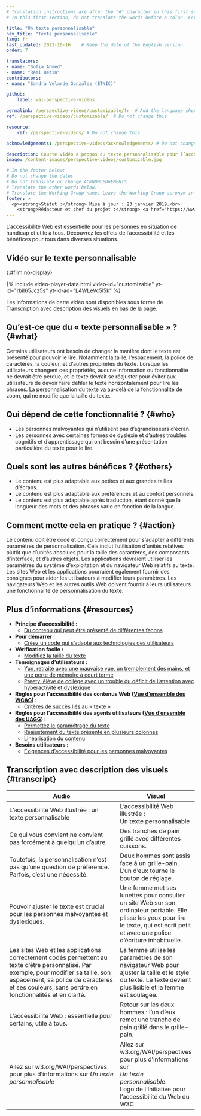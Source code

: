 ```yaml
---
# Translation instructions are after the "#" character in this first section. They are comments that do not show up in the web page. You do not need to translate the instructions after "#".
# In this first section, do not translate the words before a colon. For example, do not translate "title:". Do translate the text after "title:"

title: "Un texte personnalisable"
nav_title: "Texte personnalisable"
lang: fr
last_updated: 2023-10-16    # Keep the date of the English version
order: 7

translators: 
- name: "Sofia Ahmed"
- name: "Rémi Bétin"
contributors:
- name: "Sandra Velarde Gonzalez (ETNIC)"

github:
    label: wai-perspective-videos

permalink: /perspective-videos/customizable/fr  # Add the language shortcode to the end, with no slash at the end. For example /path/to/file/fr
ref: /perspective-videos/customizable/  # Do not change this

resource:
    ref: /perspective-videos/ # Do not change this

acknowledgements: /perspective-videos/acknowledgements/ # Do not change this

description: Courte vidéo à propos du texte personnalisable pour l’accessibilité Web – de quoi s’agit-il, qui en bénéficie, et comment mettre cela en pratique.
image: /content-images/perspective-videos/customizable.jpg

# In the footer below:
# Do not change the dates
# Do not translate or change ACKNOWLEDGEMENTS
# Translate the other words below.
# Translate the Working Group name. Leave the Working Group acronym in English.
footer: >
  <p><strong>Statut :</strong> Mise à jour : 23 janvier 2019.<br>
    <strong>Rédacteur et chef du projet :</strong> <a href="https://www.w3.org/People/shadi">Shadi Abou-Zahra</a>. Développé par le <a href="https://www.w3.org/WAI/EO/">Groupe de travail Éducation et Promotion</a> avec le soutien du projet <a href="https://www.w3.org/WAI/DEV/">WAI-DEV</a>, co-financé par la Commission européenne (CE). Mis à jour avec le soutien de la Fondation Ford. ACKNOWLEDGEMENTS.</p>
---
```


L’accessibilité Web est essentielle pour les personnes en situation de handicap et utile à tous. Découvrez les effets de l’accessibilité et les bénéfices pour tous dans diverses situations.


## Vidéo sur le texte personnalisable
{:#film.no-display}

{% include video-player-data.html
    video-id="customizable"
    yt-id="rbiI65Jcz5s"
    yt-id-ad="L4WLeVc5l5k"
%}

Les informations de cette vidéo sont disponibles sous forme de [Transcription avec description des visuels](#transcript) en bas de la page.

Qu’est-ce que du « texte personnalisable » ? {#what}
----------------------------

Certains utilisateurs ont besoin de changer la manière dont le texte est présenté pour pouvoir le lire. Notamment la taille, l’espacement, la police de caractères, la couleur, et d’autres propriétés du texte. Lorsque les utilisateurs changent ces propriétés, aucune information ou fonctionnalité ne devrait être perdue, et le texte devrait se réajuster pour éviter aux utilisateurs de devoir faire défiler le texte horizontalement pour lire les phrases. La personnalisation du texte va au-delà de la fonctionnalité de zoom, qui ne modifie que la taille du texte.  

Qui dépend de cette fonctionnalité ? {#who}
----------------------------

-   Les personnes malvoyantes qui n’utilisent pas d’agrandisseurs d’écran.
-   Les personnes avec certaines formes de dyslexie et d’autres troubles cognitifs et d’apprentissage qui ont besoin d’une présentation particulière du texte pour le lire.

Quels sont les autres bénéfices ? {#others}
---------------------------------

-   Le contenu est plus adaptable aux petites et aux grandes tailles d’écrans.
-   Le contenu est plus adaptable aux préférences et au confort personnels.
-   Le contenu est plus adaptable après traduction, étant donné que la longueur des mots et des phrases varie en fonction de la langue.

Comment mette cela en pratique ? {#action}
--------------------------------------

Le contenu doit être codé et conçu correctement pour s’adapter à différents paramètres de personnalisation. Cela inclut l’utilisation d’unités relatives plutôt que d’unités absolues pour la taille des caractères, des composants d’interface, et d’autres objets. Les applications devraient utiliser les paramètres du système d’exploitation et du navigateur Web relatifs au texte. Les sites Web et les applications pourraient également fournir des consignes pour aider les utilisateurs à modifier leurs paramètres. Les navigateurs Web et les autres outils Web doivent fournir à leurs utilisateurs une fonctionnalité de personnalisation du texte.

Plus d’informations {#resources}
----------

-   **Principe d’accessibilité :**
    -   [Du contenu qui peut être présenté de différentes façons](/fundamentals/accessibility-principles/#adaptable)
-   **Pour démarrer :**
    -   [Créez un code qui s’adapte aux technologies des utilisateurs](/tips/developing/#write-code-that-adapts-to-the-users-technology) 
-   **Vérification facile :**
    -   [Modifiez la taille du texte](/test-evaluate/preliminary/#resize)
-   **Témoignages d’utilisateurs :**
    -   [Yun, retraité avec une mauvaise vue, un tremblement des mains, et une perte de mémoire à court terme](/people-use-web/user-stories/archived/#retiree)
    -   [Preety, élève de collège avec un trouble du déficit de l’attention avec hyperactivité et dyslexique](/people-use-web/user-stories/archived/#classroomstudent)
-   **Règles pour l’accessibilité des contenus Web ([Vue d’ensemble des WCAG](/standards-guidelines/wcag/)) :**
    -   [Critères de succès liés au « texte »](https://www.w3.org/WAI/WCAG21/quickref/?tags=text) 
-   **Règles pour l’accessibilité des agents utilisateurs ([Vue d’ensemble des UAGG](/standards-guidelines/uaag/)) :**
    -   [Permettez le paramétrage du texte](https://www.w3.org/TR/2015/NOTE-UAAG20-20151215/#gl-text-config) 
    -   [Réajustement du texte présenté en plusieurs colonnes](https://www.w3.org/TR/UAAG20/#sc_1813) 
    -   [Linéarisation du contenu](https://www.w3.org/TR/UAAG20/#sc_1815)
-   **Besoins utilisateurs :**
    -   [Exigences d’accessibilité pour les personnes malvoyantes](https://www.w3.org/TR/low-vision-needs/) 
    
## Transcription avec description des visuels {#transcript}
<table>
  <thead>
    <tr>
      <th width="65%">Audio</th>
      <th>Visuel</th>
    </tr>
  </thead>
  <tbody>
    <tr>
      <td>L’accessibilité Web illustrée : un texte personnalisable</td>
      <td>L’accessibilité Web illustrée : <br>Un texte personnalisable</td>
    </tr>
    <tr>
      <td>Ce qui vous convient ne convient pas forcément à quelqu’un d’autre.</td>
      <td>Des tranches de pain grillé avec différentes cuissons.</td>
    </tr>
    <tr>
      <td>Toutefois, la personnalisation n’est pas qu’une question de préférence. Parfois, c’est une nécessité.</td>
      <td>Deux hommes sont assis face à un grille-pain. L’un d’eux tourne le bouton de réglage.</td>
    </tr>
    <tr>
      <td>Pouvoir ajuster le texte est crucial pour les personnes malvoyantes et dyslexiques.</td>
      <td>Une femme met ses lunettes pour consulter un site Web sur son ordinateur portable. Elle plisse les yeux pour lire le texte, qui est écrit petit et avec une police d’écriture inhabituelle. </td>
    </tr>
    <tr>
      <td>Les sites Web et les applications correctement codés permettent au texte d’être personnalisé. Par exemple, pour modifier sa taille, son espacement, sa police de caractères et ses couleurs, sans perdre en fonctionnalités et en clarté.</td>
      <td>La femme utilise les paramètres de son navigateur Web pour ajuster la taille et le style du texte. Le texte devient plus lisible et la femme est soulagée.</td>
    </tr>
    <tr>
      <td>L’accessibilité Web : essentielle pour certains, utile à tous.</td>
      <td>Retour sur les deux hommes : l’un d’eux remet une tranche de pain grillé dans le grille-pain.</td>
    </tr>
    <tr>
      <td>Allez sur w3.org/WAI/perspectives pour plus d’informations sur <em>Un texte personnalisable</em> </td>
      <td>Allez sur<br>
        w3.org/WAI/perspectives<br>
        pour plus d’informations sur<br>
        <em>Un texte personnalisable</em>.<br>
        Logo de l’Initiative pour l’accessibilité du Web du W3C</td>
    </tr>
  </tbody>
</table>
